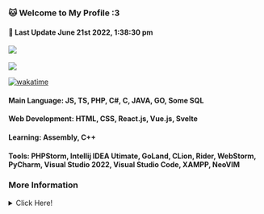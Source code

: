 <h3><b>🐱 Welcome to My Profile :3</b></h3>
    <h4>📝 <b>Last Update June 21st 2022, 1:38:30 pm</b></h4>
<a href="https://Kuu.dripsquad.ga">
    <img src="https://count.getloli.com/get/@MelidaZ?theme=moebooru"/>
</a>
<br>
<br>
<a href="https://Kuu.dripsquad.ga">
    <img src="https://lanyard.cnrad.dev/api/568093374662311956"></a>
</a>

[![wakatime](https://wakatime.com/badge/user/f0797c6d-4099-4a7f-947c-a8144dcd6348.svg)](https://wakatime.com/@f0797c6d-4099-4a7f-947c-a8144dcd6348)

#### Main Language: JS, TS, PHP, C#, C, JAVA, GO, Some SQL
#### Web Development: HTML, CSS, React.js, Vue.js, Svelte
#### Learning: Assembly, C++
#### Tools: PHPStorm, Intellij IDEA Utimate, GoLand, CLion, Rider, WebStorm, PyCharm, Visual Studio 2022, Visual Studio Code, XAMPP, NeoVIM
<h3>More Information</h3>
<details>
    <summary>Click Here!</summary>
    <br>
    <br>
    <div align="center">
        <img src="https://github-readme-stats.vercel.app/api?username=Kuuuuuuuu&show_icons=true&include_all_commits=true&line_height=28.5&count_private=true&title_color=82CAFF&icon_color=82CAFF&bg_color=191970&theme=nord"/>
        <img src="https://github-readme-stats.vercel.app/api/top-langs?username=Kuuuuuuuu&langs_count=15&layout=compact&count_private=true&title_color=82CAFF&icon_color=82CAFF&bg_color=191970&theme=nord"/>
        <br>
        <img src="https://github-profile-trophy.vercel.app/?username=Kuuuuuuuu&row=2&column=4&theme=algolia"/>
        <br>
        <img src="https://github-readme-streak-stats.herokuapp.com/?user=Kuuuuuuuu&theme=dark&background=191970"/>
        <br>
        <br>
        <img src="https://activity-graph.herokuapp.com/graph?username=Kuuuuuuuu&bg_color=191970&theme=github"/>
        <br>
        <br>
        <img src="https://github-readme-stats.vercel.app/api/wakatime?username=Kuu&title_color=82CAFF&icon_color=82CAFF&bg_color=191970&theme=nord"
    </div>
</details>